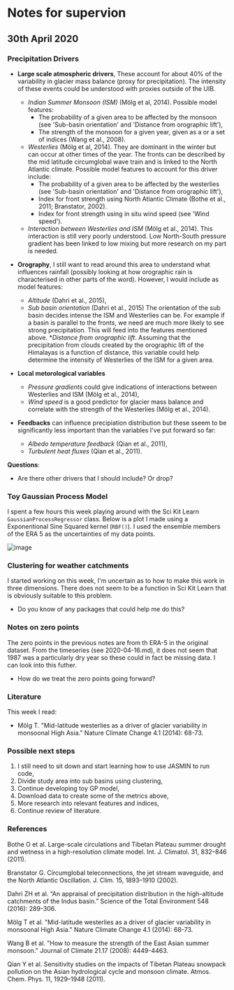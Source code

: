 # Notes for supervion

## 30th April 2020

### Precipitation Drivers

* __Large scale atmospheric drivers__, These account for about 40% of the variability in glacier mass balance (proxy for precipitation). The intensity of these events could be understood with proxies outside of the UIB.
  * _Indian Summer Monsoon (ISM)_ (Mölg et al, 2014). Possible model features:
    * The probability of a given area to be affected by the monsoon (see 'Sub-basin orientation' and 'Distance from orographic lift'),
    * The strength of the monsoon for a given year, given as a or a set of indices (Wang et al., 2008).
  * _Westerlies_ (Mölg et al, 2014). They are dominant in the winter but can occur at other times of the year. The fronts can be described by the mid latitude circumglobal wave train and is linked to the North Atlantic climate. Possible model features to account for this driver include:
    * The probability of a given area to be affected by the westerlies (see 'Sub-basin orientation' and 'Distance from orographic lift'),
    * Index for front strength using North Atlantic Climate (Bothe et al., 2011; Branstator, 2002).
    * Index for front strength using in situ wind speed (see 'Wind speed').
  * _Interaction between Westerlies and ISM_ (Mölg et al., 2014). This interaction is still very poorly understood. Low North-South pressure gradient has been linked to low mixing but more research on my part is needed.

* __Orography__, I still want to read around this area to understand what influences rainfall (possibly looking at how orographic rain is characterised in other parts of the word). However, I would include as model features:
  * _Altitude_ (Dahri et al., 2015),
  * _Sub basin orientation_ (Dahri et al., 2015) The orientation of the sub basin decides intense the ISM and Westerlies can be. For example if a basin is parallel to the fronts, we need are much more likely to see strong precipitation. This will feed into the features mentioned above.
  *_Distance from orographic lift_. Assuming that the precipitation from clouds created by the orographic lift of the Himalayas is a function of distance, this variable could help determine the intensity of Westerlies of the ISM for a given area.

* __Local metorological variables__
  * _Pressure gradients_ could give indications of interactions between Westerlies and ISM (Mölg et al., 2014),
  * _Wind speed_ is a good predictor for glacier mass balance and correlate with the strength of the Westerlies (Mölg et al., 2014).

* __Feedbacks__ can influence precipiation distribution but these sseem to be significantly less important than the variables I've put forward so far:
  * _Albedo temperature feedback_ (Qian et al., 2011),
  * _Turbulent heat fluxes_ (Qian et al., 2011).

__Questions__:

* Are there other drivers that I should include? Or drop?

### Toy Gaussian Process Model

I spent a few hours this week playing around with the Sci Kit Learn `GaussianProcessRegressor` class. Below is a plot I made using a Exponentional Sine Squared kernel (`RBF()`). I used the ensemble members of the ERA 5 as the uncertainties of my data points.

![image](https://dl.dropboxusercontent.com/s/6lnncxo51m61gey/Screenshot%202020-04-30%20at%2000.54.14.png?dl=0)

### Clustering for weather catchments

I started working on this week, I'm uncertain as to how to make this work in three dimensions. There does not seem to be a function in Sci Kit Learn that is obviously suitable to this problem.

* Do you know of any packages that could help me do this?

### Notes on zero points

The zero points in the previous notes are from th ERA-5 in the original dataset. From the timeseries (see 2020-04-16.md), it does not seem that 1987 was a particularly dry year so these could in fact be missing data. I can look into this futher.

* How do we treat the zero points going forward?

### Literature

This week I read:

* Mölg T. "Mid-latitude westerlies as a driver of glacier variability in monsoonal High Asia." Nature Climate Change 4.1 (2014): 68-73.

### Possible next steps

1. I still need to sit down and start learning how to use JASMIN to run code,
2. Divide study area into sub basins using clustering,
3. Continue developing toy GP model,
4. Download data to create some of the metrics above,
5. More research into relevant features and indices,
6. Continue review of literature.

### References

Bothe O et al. Large-scale circulations and Tibetan Plateau summer drought and wetness in a high-resolution climate model. Int. J. Climatol. 31, 832–846 (2011).

Branstator G. Circumglobal teleconnections, the jet stream waveguide, and the North Atlantic Oscillation. J. Clim. 15, 1893–1910 (2002).

Dahri ZH et al. “An appraisal of precipitation distribution in the high-altitude catchments of the Indus basin.” Science of the Total Environment 548 (2016): 289-306.

Mölg T et al. "Mid-latitude westerlies as a driver of glacier variability in monsoonal High Asia." Nature Climate Change 4.1 (2014): 68-73.

Wang B et al. "How to measure the strength of the East Asian summer monsoon." Journal of Climate 21.17 (2008): 4449-4463.

Qian Y et al. Sensitivity studies on the impacts of Tibetan Plateau snowpack pollution on the Asian hydrological cycle and monsoon climate. Atmos. Chem. Phys. 11, 1929–1948 (2011).
